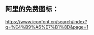 <!-- toc -->
## 阿里的免费图标：
https://www.iconfont.cn/search/index?q=%E4%B9%A6%E7%B1%8D&page=1
<!-- endtoc -->